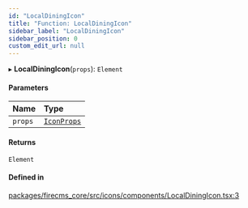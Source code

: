 ```yaml
---
id: "LocalDiningIcon"
title: "Function: LocalDiningIcon"
sidebar_label: "LocalDiningIcon"
sidebar_position: 0
custom_edit_url: null
---
```


▸ **LocalDiningIcon**(`props`): `Element`

#### Parameters

| Name | Type |
| :------ | :------ |
| `props` | [`IconProps`](../types/IconProps.md) |

#### Returns

`Element`

#### Defined in

[packages/firecms_core/src/icons/components/LocalDiningIcon.tsx:3](https://github.com/FireCMSco/firecms/blob/d45f3739/packages/firecms_core/src/icons/components/LocalDiningIcon.tsx#L3)
